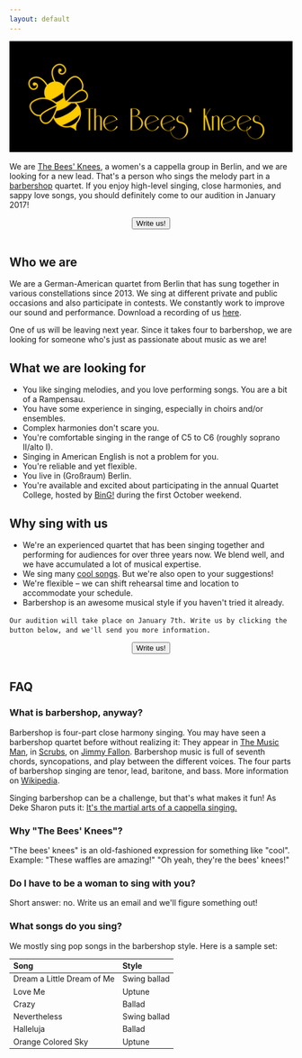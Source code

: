 ```yaml
---
layout: default
---
```


![picture](/bees_s.png)

We are [The Bees' Knees](https://www.facebook.com/theBK4Berlin/), a women's a cappella group in Berlin, and we are looking for a new lead. That's a person who sings the melody part in a <a href="#barbershop">barbershop</a> quartet. If you enjoy high-level singing, close harmonies, and sappy love songs, you should definitely come to our audition in January 2017!

<div style="text-align:center;">
    <a href="mailto&#58;&#116;&#104;&#101;&#98;&#107;&#52;&#98;&#101;&#114;&#108;&#105;&#110;&#64;&#103;&#109;&#97;&#105;&#108;&#46;&#99;&#111;&#109;?subject=I'm interested in singing with you!"><button>Write us!</button></a>
    <br><br>
</div>

## Who we are

We are a German-American quartet from Berlin that has sung together in various constellations since 2013. We sing at different private and public occasions and also participate in contests. We constantly work to improve our sound and performance. Download a recording of us [here](https://drive.google.com/file/d/0B1qWGtqQgRgkam1ITWZfTlo0UU0/view?usp=sharing).

One of us will be leaving next year. Since it takes four to barbershop, we are looking for someone who's just as passionate about music as we are!

## What we are looking for

* You like singing melodies, and you love performing songs. You are a bit of a Rampensau.
* You have some experience in singing, especially in choirs and/or ensembles.
* Complex harmonies don't scare you.
* You're comfortable singing in the range of C5 to C6 (roughly soprano II/alto I).
* Singing in American English is not a problem for you.
* You're reliable and yet flexible.
* You live in (Großraum) Berlin.
* You're available and excited about participating in the annual Quartet College, hosted by [BinG!](http://www.barbershop.de/de/news/index.html) during the first October weekend.

## Why sing with us

* We're an experienced quartet that has been singing together and performing for audiences for over three years now. We blend well, and we have accumulated a lot of musical expertise.
* We sing many <a href="#songs">cool songs</a>. But we're also open to your suggestions!
* We're flexible – we can shift rehearsal time and location to accommodate your schedule.
* Barbershop is an awesome musical style if you haven't tried it already.

`Our audition will take place on January 7th. Write us by clicking the button below, and we'll send you more information.`

<div style="text-align:center;">
    <a href="mailto&#58;&#116;&#104;&#101;&#98;&#107;&#52;&#98;&#101;&#114;&#108;&#105;&#110;&#64;&#103;&#109;&#97;&#105;&#108;&#46;&#99;&#111;&#109;?subject=I'm interested in singing with you!"><button>Write us!</button></a>
    <br><br>
</div>

## FAQ

<a name="barbershop">

### What is barbershop, anyway?

Barbershop is four-part close harmony singing. You may have seen a barbershop quartet before without realizing it: They appear in [The Music Man](https://www.youtube.com/watch?v=nO0DFttQoJc), in [Scrubs](https://www.youtube.com/watch?v=hN8vA_bulss), on [Jimmy Fallon](https://www.youtube.com/watch?v=I-4FtBjjelA). Barbershop music is full of seventh chords, syncopations, and play between the different voices. The four parts of barbershop singing are tenor, lead, baritone, and bass. More information on [Wikipedia](https://en.wikipedia.org/wiki/Barbershop_music).

Singing barbershop can be a challenge, but that's what makes it fun! As Deke Sharon puts it: [It's the martial arts of a cappella singing.](http://www.casa.org/content/acamartialart)

### Why "The Bees' Knees"?

"The bees' knees" is an old-fashioned expression for something like "cool".
Example: "These waffles are amazing!" "Oh yeah, they're the bees' knees!"

### Do I have to be a woman to sing with you?

Short answer: no. Write us an email and we'll figure something out!

<a name="songs">

### What songs do you sing?

We mostly sing pop songs in the barbershop style. Here is a sample set:

| Song | Style |
| :------------- | :------------- |
| Dream a Little Dream of Me  | Swing ballad  |
| Love Me  | Uptune  |
| Crazy  | Ballad  |
| Nevertheless | Swing ballad  |
| Halleluja | Ballad  |
| Orange Colored Sky | Uptune  |

<div class="form-outer sp-force-hide"> <style id="subscribe-form-style" class="">.sp-force-hide { display: none;
}
.sp-form[sp-id="78340"] { display: block; background: #333333; padding: 15px; width: 310px; max-width: 100%; border-radius: 0px; -moz-border-radius: 0px; -webkit-border-radius: 0px; border-color: #dddddd; border-style: solid; border-width: 2px; font-family: "Segoe UI", Segoe, "Open Sans", sans-serif;
}
.sp-form[sp-id="78340"] .sp-form-control { background: #ffffff; border-color: #cccccc; border-style: solid; border-width: 2px; font-size: 15px; padding-left: 8.75px; padding-right: 8.75px; border-radius: 4px; -moz-border-radius: 4px; -webkit-border-radius: 4px; height: 35px; width: 100%;
}
.sp-form[sp-id="78340"] .sp-field label { color: #ffffff; font-size: 13px; font-style: normal; font-weight: bold;
}
.sp-form[sp-id="78340"] .sp-button { border-radius: 4px; -moz-border-radius: 4px; -webkit-border-radius: 4px; background-color: #ffdc00; color: #333333; width: 100%; font-weight: bold; font-style: normal; font-family: "Segoe UI", Segoe, "Open Sans", sans-serif; border-width: 2px; border-color: #ffdd00; border-style: solid; box-shadow: none; -moz-box-shadow: none; -webkit-box-shadow: none;
}
.sp-form[sp-id="78340"] .sp-button-container { text-align: left;
}
</style> <div id="sp-form-78340" sp-id="78340" sp-hash="21b866edf0163963c6779abf8135f9686bddb1f90cfbbd54736fbe814a2aedb4" sp-lang="en" class="sp-form sp-form-regular sp-form-embed" sp-show-options="%7B%22amd%22%3Afalse%2C%22condition%22%3A%22onEnter%22%2C%22delay%22%3A10%2C%22repeat%22%3A3%2C%22background%22%3A%22dark%22%2C%22position%22%3A%22bottom-right%22%7D"> <div class="sp-message"> <div></div> </div> <div id="droppableArea" class="sp-element-container ui-sortable ui-droppable sp-lg" ><div class="sp-field " sp-id="sp-1f7d3a39-997b-421e-ba90-4e4a4641800e" > <div class=" " style="font-family: inherit; line-height: 1.2;"><p>Sign up here for notifications and updates from The Bees' Knees!</p></div> </div><div class="sp-field " sp-id="sp-f73f6320-dd05-473e-84f3-1d6304ea361c" > <label class="sp-control-label "> <span class="">Email</span> <strong class="">*</strong> </label> <input type="email" sp-type="email" name="sform[email]" class="sp-form-control " placeholder="username@mail.com" sp-tips="%7B%22required%22%3A%22Required%20file%22%2C%22wrong%22%3A%22Wrong%20email%22%7D" required="required" style=""> </div><div class="sp-field " sp-id="sp-ed10f665-6283-4fed-bcd7-3ece8e9f9761" style=""> <label class="sp-control-label "> <span class="">Name</span> </label> <input type="text" sp-type="name" name="sform[TmFtZQ==]" class="sp-form-control " placeholder="full name" sp-tips="%7B%7D"> </div></div> <div class="sp-field sp-button-container sp-lg " sp-id="sp-c7412a20-5856-4e21-ba93-89cde1bc3621" > <button id="sp-c7412a20-5856-4e21-ba93-89cde1bc3621" class="sp-button "> Subscribe </button> </div> <div class="sp-link-wrapper sp-brandname__left" > <a class="sp-link " target="_blank" href="https://sendpulse.com/en/?ref=6722932"> <span class="sp-link-img">&nbsp;</span> <span translate="FORM.PROVIDED_BY" class="">Provided by SendPulse</span> </a> </div> </div> <script type="text/javascript" src="//login.sendpulse.com/apps/fc3/build/default-handler.js"></script></div>
